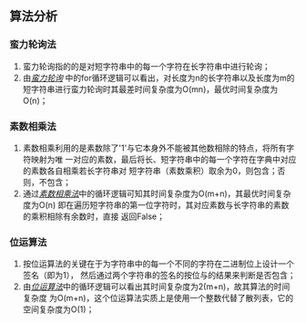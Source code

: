 ## 算法分析 ##

### 蛮力轮询法 ###

1. 蛮力轮询指的的是对短字符串中的每一个字符在长字符串中进行轮询；
2. 由[*蛮力轮询*](https://github.com/masterxlp/The-Method-of-Programming/blob/master/string_contain/%E8%9B%AE%E5%8A%9B%E8%BD%AE%E8%AF%A2.py)
中的for循环逻辑可以看出，对长度为n的长字符串以及长度为m的短字符串进行蛮力轮询时其最差时间复杂度为O(mn)，最优时间复杂度为O(n)；

### 素数相乘法 ###

1. 素数相乘利用的是素数除了'1'与它本身外不能被其他数相除的特点，将所有字符映射为唯
一对应的素数，最后将长、短字符串中的每一个字符在字典中对应的素数各自相乘若长字符串对
短字符串（素数乘积）取余为0，则包含；否则，不包含；
2. 通过[*素数相乘法*](https://github.com/masterxlp/The-Method-of-Programming/blob/master/string_contain/%E7%B4%A0%E6%95%B0%E7%9B%B8%E4%B9%98%E6%B3%95.py)中的循环逻辑可知其时间复杂度为O(m+n)，其最优时间复杂度为O(n)
即在遍历短字符串的第一位字符时，其对应素数与长字符串的素数的乘积相除有余数时，直接
返回False；

### 位运算法 ###

1. 按位运算法的关键在于为字符串中的每一个不同的字符在二进制位上设计一个签名（即为1），
然后通过两个字符串的签名的按位与的结果来判断是否包含；
2. 由[*位运算法*](https://github.com/masterxlp/The-Method-of-Programming/blob/master/string_contain/%E4%BD%8D%E8%BF%90%E7%AE%97%E6%B3%95.py)中的循环逻辑可以看出其时间复杂度为2(m+n)，故其算法的时间复杂度
为O(m+n)，这个位运算法实质上是使用一个整数代替了散列表，它的空间复杂度为O(1)；